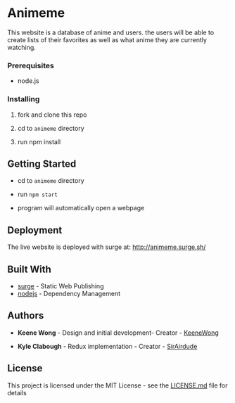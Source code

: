 # Animeme

This website is a database of anime and users. the users will be able to create lists of their favorites as well as what anime they are currently watching.

### Prerequisites

- node.js

### Installing

1. fork and clone this repo

2. cd to `animeme` directory

3. run npm install

## Getting Started

- cd to `animeme` directory

- run `npm start`

- program will automatically open a webpage

## Deployment

The live website is deployed with surge at: <http://animeme.surge.sh/>

## Built With

- [surge](https://surge.sh/) - Static Web Publishing
- [nodejs](https://nodejs.org/en/) - Dependency Management

## Authors

- **Keene Wong** - Design and initial development- Creator - [KeeneWong](https://github.com/KeeneWong)

- **Kyle Clabough** - Redux implementation - Creator - [SirAirdude](https://github.com/SirAirdude)

## License

This project is licensed under the MIT License - see the [LICENSE.md](LICENSE.md) file for details
